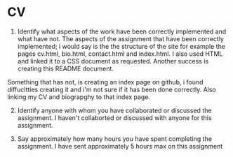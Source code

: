 # CV
1.	Identify what aspects of the work have been correctly implemented and what have not.
The aspects of the assignment that have been correctly implemented; i would say is the the structure
of the site for example the pages cv.html, bio.html, contact.html and index.html. I also used HTML and linked it to a CSS
document as requested. Another success is creating this README document.

Something that has not, is creating an index page on github, i found diffucltties creating it and i'm not sure if it has been done correctly. Also linking my CV and biograpghy to that index page.

2.	Identify anyone with whom you have collaborated or discussed the assignment.
I haven't collaborted or discussed with anyone for this assignment.

3.	Say approximately how many hours you have spent completing the assignment.
I have sent approximately 5 hours max on this assignment

